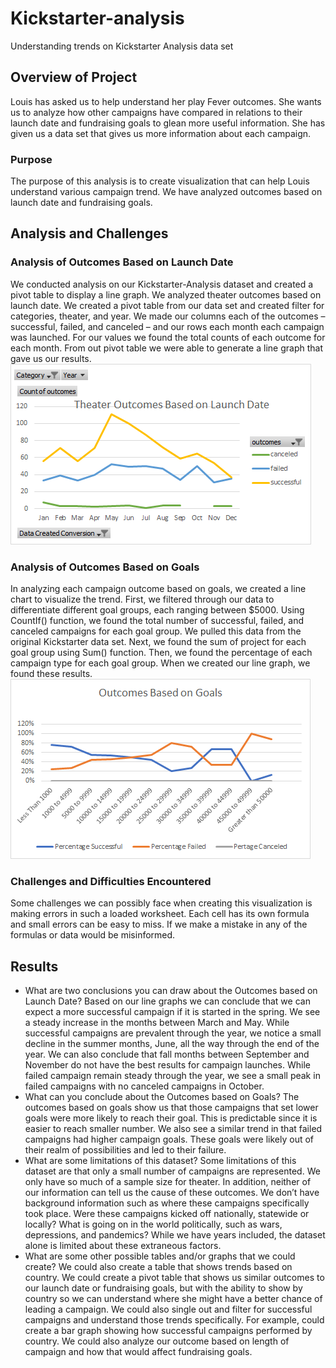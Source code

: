 # Kickstarter-analysis
Understanding trends on Kickstarter Analysis data set
## Overview of Project
Louis has asked us to help understand her play Fever outcomes.  She wants us to analyze how other campaigns have compared in relations to their launch date and fundraising goals to glean more useful information. She has given us a data set that gives us more information about each campaign.
### Purpose
The purpose of this analysis is to create visualization that can help Louis understand various campaign trend. We have analyzed outcomes based on launch date and fundraising goals.
## Analysis and Challenges
### Analysis of Outcomes Based on Launch Date
We conducted analysis on our Kickstarter-Analysis dataset and created a pivot table to display a line graph. We analyzed theater outcomes based on launch date. We created a pivot table from our data set and created filter for categories, theater, and year. We made our columns each of the outcomes – successful, failed, and canceled – and our rows each month each campaign was launched. For our values we found the total counts of each outcome for each month. From out pivot table we were able to generate a line graph that gave us our results. ![Outcomes Based on Launch Date](Resources/Theater_Outcomes_vs_Launch.png)
### Analysis of Outcomes Based on Goals
In analyzing each campaign outcome based on goals, we created a line chart to visualize the trend. First, we filtered through our data to differentiate different goal groups, each ranging between $5000. Using CountIf() function, we found the total number of successful, failed, and canceled campaigns for each goal group. We pulled this data from the original Kickstarter data set. Next, we found the sum of project for each goal group using Sum() function. Then, we found the percentage of each campaign type for each goal group. When we created our line graph, we found these results. ![Outcomes Based on Goals](Resources/Outcomes_vs_Goals.png)
### Challenges and Difficulties Encountered
Some challenges we can possibly face when creating this visualization is making errors in such a loaded worksheet. Each cell has its own formula and small errors can be easy to miss. If we make a mistake in any of the formulas or data would be misinformed. 
## Results
- What are two conclusions you can draw about the Outcomes based on Launch Date?
Based on our line graphs we can conclude that we can expect a more successful campaign if it is started in the spring. We see a steady increase in the months between March and May. While successful campaigns are prevalent through the year, we notice a small decline in the summer months, June, all the way through the end of the year. We can also conclude that fall months between September and November do not have the best results for campaign launches. While failed campaign remain steady through the year, we see a small peak in failed campaigns with no canceled campaigns in October.
- What can you conclude about the Outcomes based on Goals?
The outcomes based on goals show us that those campaigns that set lower goals were more likely to reach their goal. This is predictable since it is easier to reach smaller number. We also see a similar trend in that failed campaigns had higher campaign goals. These goals were likely out of their realm of possibilities and led to their failure. 
- What are some limitations of this dataset?
Some limitations of this dataset are that only a small number of campaigns are represented. We only have so much of a sample size for theater. In addition, neither of our information can tell us the cause of these outcomes. We don’t have background information such as where these campaigns specifically took place. Were these campaigns kicked off nationally, statewide or locally? What is going on in the world politically, such as wars, depressions, and pandemics? While we have years included, the dataset alone is limited about these extraneous factors.
- What are some other possible tables and/or graphs that we could create?
We could also create a table that shows trends based on country. We could create a pivot table that shows us similar outcomes to our launch date or fundraising goals, but with the ability to show by country so we can understand where she might have a better chance of leading a campaign. We could also single out and filter for successful campaigns and understand those trends specifically. For example, could create a bar graph showing how successful campaigns performed by country. We could also analyze our outcome based on length of campaign and how that would affect fundraising goals.
